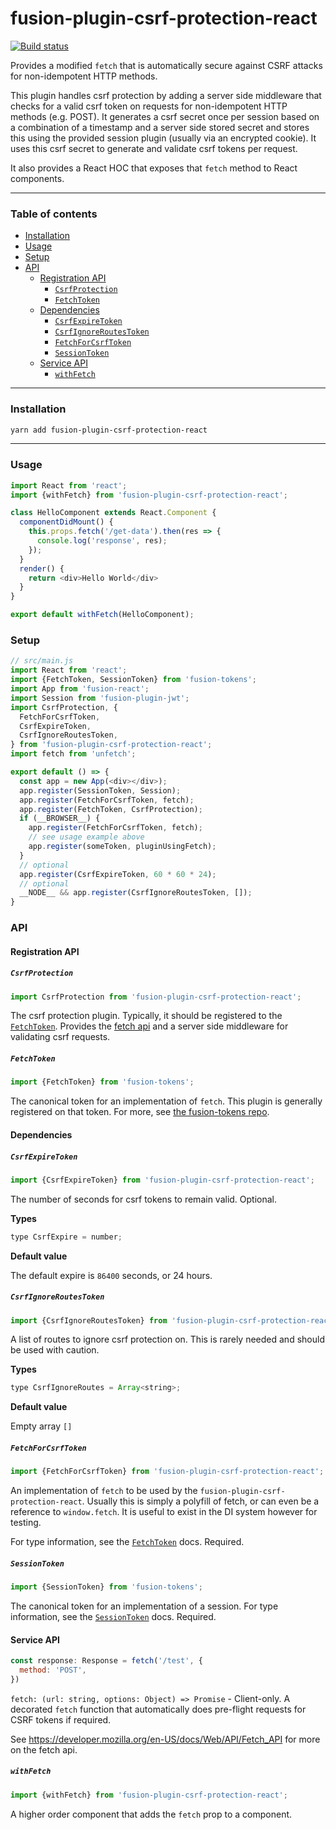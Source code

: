 # fusion-plugin-csrf-protection-react

[![Build status](https://badge.buildkite.com/374964b8390ea4b2a3cf0dee8ed69b4b31175e56ce60dd0686.svg?branch=master)](https://buildkite.com/uberopensource/fusion-plugin-csrf-protection-react)

Provides a modified `fetch` that is automatically secure against CSRF attacks for non-idempotent HTTP methods.

This plugin handles csrf protection by adding a server side middleware that checks for a valid csrf token on 
requests for non-idempotent HTTP methods (e.g. POST). It generates a csrf secret once per session based 
on a combination of a timestamp and a server side stored secret and stores this using the provided session plugin 
(usually via an encrypted cookie). It uses this csrf secret to generate and validate csrf tokens per request.

It also provides a React HOC that exposes that `fetch` method to React components.

--- 

### Table of contents

* [Installation](#installation)
* [Usage](#usage)
* [Setup](#setup)
* [API](#api)
  * [Registration API](#registration-api)
    * [`CsrfProtection`](#csrfprotection)
    * [`FetchToken`](#fetchtoken)
  * [Dependencies](#dependencies)
    * [`CsrfExpireToken`](#csrfexpiretoken)
    * [`CsrfIgnoreRoutesToken`](#csrfignoreroutestoken)
    * [`FetchForCsrfToken`](#fetchforcsrftoken)
    * [`SessionToken`](#sessiontoken)
  * [Service API](#service-api)
    * [`withFetch`](#withfetch)
  
---

### Installation

```sh
yarn add fusion-plugin-csrf-protection-react
```

---

### Usage 

```js
import React from 'react';
import {withFetch} from 'fusion-plugin-csrf-protection-react';

class HelloComponent extends React.Component {
  componentDidMount() {
    this.props.fetch('/get-data').then(res => {
      console.log('response', res);
    });
  }
  render() { 
    return <div>Hello World</div>
  }
}

export default withFetch(HelloComponent);
```

### Setup

```js
// src/main.js
import React from 'react';
import {FetchToken, SessionToken} from 'fusion-tokens';
import App from 'fusion-react';
import Session from 'fusion-plugin-jwt';
import CsrfProtection, {
  FetchForCsrfToken,
  CsrfExpireToken,
  CsrfIgnoreRoutesToken,
} from 'fusion-plugin-csrf-protection-react';
import fetch from 'unfetch';

export default () => {
  const app = new App(<div></div>);
  app.register(SessionToken, Session);
  app.register(FetchForCsrfToken, fetch);
  app.register(FetchToken, CsrfProtection);
  if (__BROWSER__) {
    app.register(FetchForCsrfToken, fetch);
    // see usage example above
    app.register(someToken, pluginUsingFetch);
  } 
  // optional
  app.register(CsrfExpireToken, 60 * 60 * 24); 
  // optional
  __NODE__ && app.register(CsrfIgnoreRoutesToken, []);
}
```

### API

#### Registration API 

##### `CsrfProtection`

```js
import CsrfProtection from 'fusion-plugin-csrf-protection-react';
```

The csrf protection plugin. Typically, it should be registered to the [`FetchToken`](#fetchtoken). Provides the [fetch api](#service-api) and
a server side middleware for validating csrf requests.

##### `FetchToken`

```js
import {FetchToken} from 'fusion-tokens';
```
The canonical token for an implementation of `fetch`. This plugin is generally registered on that token. 
For more, see [the fusion-tokens repo](https://github.com/fusionjs/fusion-tokens#fetchtoken).

#### Dependencies

##### `CsrfExpireToken`

```js
import {CsrfExpireToken} from 'fusion-plugin-csrf-protection-react';
```

The number of seconds for csrf tokens to remain valid. Optional.

**Types**

```js
type CsrfExpire = number;
```

**Default value**

The default expire is `86400` seconds, or 24 hours.

##### `CsrfIgnoreRoutesToken`

```js
import {CsrfIgnoreRoutesToken} from 'fusion-plugin-csrf-protection-react';
```

A list of routes to ignore csrf protection on. This is rarely needed and should be used with caution.

**Types**

```js
type CsrfIgnoreRoutes = Array<string>;
```

**Default value**

Empty array `[]`

##### `FetchForCsrfToken`

```js
import {FetchForCsrfToken} from 'fusion-plugin-csrf-protection-react';
```

An implementation of `fetch` to be used by the `fusion-plugin-csrf-protection-react`. Usually this is simply a
polyfill of fetch, or can even be a reference to `window.fetch`. It is useful to exist in the DI system 
however for testing.

For type information, see the [`FetchToken`](https://github.com/fusionjs/fusion-tokens#fetchtoken) docs. Required.

##### `SessionToken`

```js
import {SessionToken} from 'fusion-tokens';
```

The canonical token for an implementation of a session. For type information, 
see the [`SessionToken`](https://github.com/fusionjs/fusion-tokens#sessiontoken) docs. Required.

#### Service API

```js
const response: Response = fetch('/test', {
  method: 'POST',  
})
```

`fetch: (url: string, options: Object) => Promise` - Client-only. A decorated `fetch` function that automatically does pre-flight requests for CSRF tokens if required.

See https://developer.mozilla.org/en-US/docs/Web/API/Fetch_API for more on the fetch api.

##### `withFetch`

```js
import {withFetch} from 'fusion-plugin-csrf-protection-react';
```

A higher order component that adds the `fetch` prop to a component.
